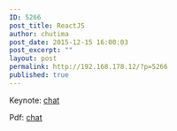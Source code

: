 ```yaml
---
ID: 5266
post_title: ReactJS
author: chutima
post_date: 2015-12-15 16:00:03
post_excerpt: ""
layout: post
permalink: http://192.168.178.12/?p=5266
published: true
---
```

Keynote: <a href="http://192.168.178.12/wp-content/uploads/2015/12/chat.key" rel="">chat</a>

Pdf: <a href="http://192.168.178.12/wp-content/uploads/2015/12/chat.pdf" rel="">chat</a>